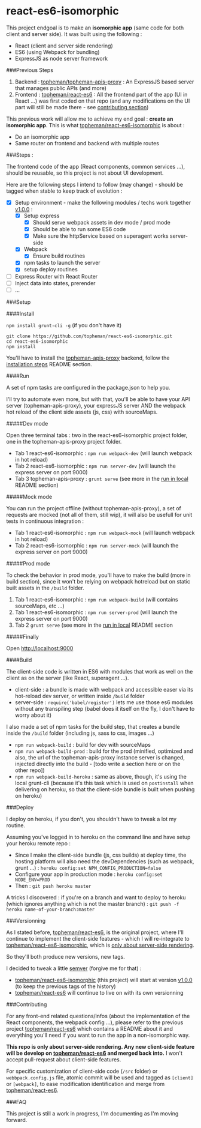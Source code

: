 react-es6-isomorphic
====================
This project endgoal is to make an **isomorphic app** (same code for both client and server side). It was built using the following :

* React (client and server side rendering)
* ES6 (using Webpack for bundling)
* ExpressJS as node server framework

###Previous Steps

1. Backend : [topheman/topheman-apis-proxy](https://github.com/topheman/topheman-apis-proxy) : An ExpressJS based server that manages public APIs (and more)
2. Frontend : [topheman/react-es6](https://github.com/topheman/react-es6) : All the frontend part of the app (UI in React ...) was first coded on that repo (and any modifications on the UI part will still be made there - see [contributing section](#contributing))

This previous work will allow me to achieve my end goal : **create an isomorphic app**. This is what [topheman/react-es6-isomorphic](https://github.com/topheman/react-es6) is about :

* Do an isomorphic app
* Same router on frontend and backend with multiple routes

###Steps :

The frontend code of the app (React components, common services ...), should be reusable, so this project is not about UI development.

Here are the following steps I intend to follow (may change) - should be tagged when stable to keep track of evolution :

- [x] Setup environment - make the following modules / techs work together [v1.0.0](https://github.com/topheman/react-es6-isomorphic/tree/v1.0.0) :
	- [x] Setup express
		- [x] Should serve webpack assets in dev mode / prod mode
		- [x] Should be able to run some ES6 code
		- [x] Make sure the httpService based on superagent works server-side
	- [x] Webpack
		- [x] Ensure build routines
	- [x] npm tasks to launch the server
	- [x] setup deploy routines
- [ ] Express Router with React Router
- [ ] Inject data into states, prerender
- [ ] ...

###Setup

####Install

`npm install grunt-cli -g` (if you don't have it)

```shell
git clone https://github.com/topheman/react-es6-isomorphic.git
cd react-es6-isomorphic
npm install
```

You'll have to install the [topheman-apis-proxy](https://github.com/topheman/topheman-apis-proxy) backend, follow the [installation steps](https://github.com/topheman/topheman-apis-proxy#installation) README section.

####Run

A set of npm tasks are configured in the package.json to help you.

I'll try to automate even more, but with that, you'll be able to have your API server (topheman-apis-proxy), your expressJS server AND the webpack hot reload of the client side assets (js, css) with sourceMaps.

#####Dev mode

Open three terminal tabs : two in the react-es6-isomorphic project folder, one in the topheman-apis-proxy project folder.

* Tab 1 react-es6-isomorphic : `npm run webpack-dev` (will launch webpack in hot reload)
* Tab 2 react-es6-isomorphic : `npm run server-dev` (will launch the express server on port 9000)
* Tab 3 topheman-apis-proxy : `grunt serve` (see more in the [run in local](https://github.com/topheman/topheman-apis-proxy#run-in-local) README section)

#####Mock mode

You can run the project offline (without topheman-apis-proxy), a set of requests are mocked (not all of them, still wip), it will also be usefull for unit tests in continuous integration :

* Tab 1 react-es6-isomorphic : `npm run webpack-mock` (will launch webpack in hot reload)
* Tab 2 react-es6-isomorphic : `npm run server-mock` (will launch the express server on port 9000)

#####Prod mode

To check the behavior in prod mode, you'll have to make the build (more in build section), since it won't be relying on webpack hotreload but on static built assets in the `/build` folder.

1. Tab 1 react-es6-isomorphic : `npm run webpack-build` (will contains sourceMaps, etc ...)
2. Tab 1 react-es6-isomorphic : `npm run server-prod` (will launch the express server on port 9000)
3. Tab 2 `grunt serve` (see more in the [run in local](https://github.com/topheman/topheman-apis-proxy#run-in-local) README section

#####Finally

Open [http://localhost:9000](http://localhost:9000/)


####Build

The client-side code is written in ES6 with modules that work as well on the client as on the server (like React, superagent ...).

* client-side : a bundle is made with webpack and accessible easer via its hot-reload dev server, or written inside `/build` folder
* server-side : `require('babel/register')` lets me use those es6 modules without any transpiling step (babel does it itself on the fly, I don't have to worry about it)

I also made a set of npm tasks for the build step, that creates a bundle inside the `/build` folder (including js, sass to css, images ...)

* `npm run webpack-build` : build for dev with sourceMaps
* `npm run webpack-build-prod` : build for the prod (minified, optimized and also, the url of the topheman-apis-proxy instance server is changed, injected directly into the build - [todo write a section here or on the other repo])
* `npm run webpack-build-heroku` : same as above, though, it's using the local grunt-cli (because it's this task which is used on `postinstall` when delivering on heroku, so that the client-side bundle is built when pushing on heroku)

###Deploy

I deploy on heroku, if you don't, you shouldn't have to tweak a lot my routine.

Assuming you've logged in to heroku on the command line and have setup your heroku remote repo :

* Since I make the client-side bundle (js, css builds) at deploy time, the hosting platform will also need the devDependencies (such as webpack, grunt ...) : `heroku config:set NPM_CONFIG_PRODUCTION=false`
* Configure your app in production mode : `heroku config:set NODE_ENV=PROD`
* Then : `git push heroku master`

A tricks I discovered : if you're on a branch and want to deploy to heroku (which ignores anything which is not the master branch) : `git push -f heroku name-of-your-branch:master`

###Versionning

As I stated before, [topheman/react-es6](https://github.com/topheman/react-es6), is the original project, where I'll continue to implement the client-side features - which I will re-integrate to [topheman/react-es6-isomorphic](https://github.com/topheman/react-es6-isomorphic), which is [only about server-side rendering](#contributing).

So they'll both produce new versions, new tags.

I decided to tweak a little [semver](http://semver.org/) (forgive me for that) :

* [topheman/react-es6-isomorphic](https://github.com/topheman/react-es6-isomorphic) (this project) will start at version [v1.0.0](https://github.com/topheman/react-es6-isomorphic/tree/v1.0.0) (to keep the previous tags of the history)
* [topheman/react-es6](https://github.com/topheman/react-es6) will continue to live on with its own versionning

###Contributing

For any front-end related questions/infos (about the implementation of the React components, the webpack config ...), please refer to the previous project [topheman/react-es6](https://github.com/topheman/react-es6) which contains a README about it and everything you'll need if you want to run the app in a non-isomorphic way.

**This repo is only about server-side rendering. Any new client-side feature will be develop on [topheman/react-es6](https://github.com/topheman/react-es6) and merged back into.** I won't accept pull-request about client-side features.

For specific customization of client-side code (`/src` folder) or `webbpack.config.js` file, atomic commit will be used and tagged as `[client]` or `[webpack]`, to ease modification identification and merge from [topheman/react-es6](https://github.com/topheman/react-es6).

###FAQ

This project is still a work in progress, I'm documenting as I'm moving forward.